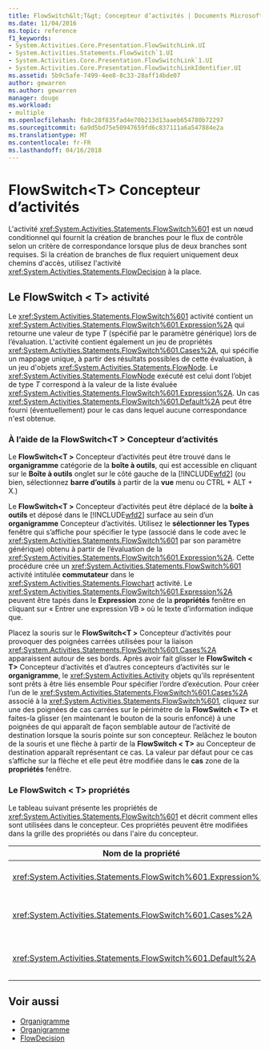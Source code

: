 ```yaml
---
title: FlowSwitch&lt;T&gt; Concepteur d’activités | Documents Microsoft
ms.date: 11/04/2016
ms.topic: reference
f1_keywords:
- System.Activities.Core.Presentation.FlowSwitchLink.UI
- System.Activities.Statements.FlowSwitch`1.UI
- System.Activities.Core.Presentation.FlowSwitchLink`1.UI
- System.Activities.Core.Presentation.FlowSwitchLinkIdentifier.UI
ms.assetid: 5b9c5afe-7499-4ee8-8c33-28aff14bde07
author: gewarren
ms.author: gewarren
manager: douge
ms.workload:
- multiple
ms.openlocfilehash: fb8c28f835fad4e70b213d13aaeb654780b72297
ms.sourcegitcommit: 6a9d5bd75e50947659fd6c837111a6a547884e2a
ms.translationtype: MT
ms.contentlocale: fr-FR
ms.lasthandoff: 04/16/2018
---
```

# <a name="flowswitchlttgt-activity-designer"></a>FlowSwitch&lt;T&gt; Concepteur d’activités
L'activité <xref:System.Activities.Statements.FlowSwitch%601> est un nœud conditionnel qui fournit la création de branches pour le flux de contrôle selon un critère de correspondance lorsque plus de deux branches sont requises. Si la création de branches de flux requiert uniquement deux chemins d'accès, utilisez l'activité <xref:System.Activities.Statements.FlowDecision> à la place.

## <a name="the-flowswitcht-activity"></a>Le FlowSwitch < T\> activité
 Le <xref:System.Activities.Statements.FlowSwitch%601> activité contient un <xref:System.Activities.Statements.FlowSwitch%601.Expression%2A> qui retourne une valeur de type *T* (spécifié par le paramètre générique) lors de l’évaluation. L'activité contient également un jeu de propriétés <xref:System.Activities.Statements.FlowSwitch%601.Cases%2A>, qui spécifie un mappage unique, à partir des résultats possibles de cette évaluation, à un jeu d'objets <xref:System.Activities.Statements.FlowNode>. Le <xref:System.Activities.Statements.FlowNode> exécuté est celui dont l’objet de type *T* correspond à la valeur de la liste évaluée <xref:System.Activities.Statements.FlowSwitch%601.Expression%2A>. Un cas <xref:System.Activities.Statements.FlowSwitch%601.Default%2A> peut être fourni (éventuellement) pour le cas dans lequel aucune correspondance n'est obtenue.

### <a name="using-the-flowswitcht-activity-designer"></a>À l’aide de la FlowSwitch\<T > Concepteur d’activités
 Le **FlowSwitch\<T >** Concepteur d’activités peut être trouvé dans le **organigramme** catégorie de la **boîte à outils**, qui est accessible en cliquant sur le **Boîte à outils** onglet sur le côté gauche de la [!INCLUDE[wfd2](../workflow-designer/includes/wfd2_md.md)] (ou bien, sélectionnez **barre d’outils** à partir de la **vue** menu ou CTRL + ALT + X.)

 Le **FlowSwitch\<T >** Concepteur d’activités peut être déplacé de la **boîte à outils** et déposé dans le [!INCLUDE[wfd2](../workflow-designer/includes/wfd2_md.md)] surface au sein d’un **organigramme** Concepteur d’activités. Utilisez le **sélectionner les Types** fenêtre qui s’affiche pour spécifier le type (associé dans le code avec le <xref:System.Activities.Statements.FlowSwitch%601> par son paramètre générique) obtenu à partir de l’évaluation de la <xref:System.Activities.Statements.FlowSwitch%601.Expression%2A>. Cette procédure crée un <xref:System.Activities.Statements.FlowSwitch%601> activité intitulée **commutateur** dans le <xref:System.Activities.Statements.Flowchart> activité. Le <xref:System.Activities.Statements.FlowSwitch%601.Expression%2A> peuvent être tapés dans le **Expression** zone de la **propriétés** fenêtre en cliquant sur « Entrer une expression VB » où le texte d’information indique que.

 Placez la souris sur le **FlowSwitch\<T >** Concepteur d’activités pour provoquer des poignées carrées utilisées pour la liaison <xref:System.Activities.Statements.FlowSwitch%601.Cases%2A> apparaissent autour de ses bords. Après avoir fait glisser le **FlowSwitch < T\>**  Concepteur d’activités et d’autres concepteurs d’activités sur le **organigramme**, le <xref:System.Activities.Activity> objets qu’ils représentent sont prêts à être liés ensemble Pour spécifier l’ordre d’exécution. Pour créer l’un de le <xref:System.Activities.Statements.FlowSwitch%601.Cases%2A> associé à la <xref:System.Activities.Statements.FlowSwitch%601>, cliquez sur une des poignées de cas carrées sur le périmètre de la **FlowSwitch < T\>**  et faites-la glisser (en maintenant le bouton de la souris enfoncé) à une poignées de qui apparaît de façon semblable autour de l’activité de destination lorsque la souris pointe sur son concepteur. Relâchez le bouton de la souris et une flèche à partir de la **FlowSwitch < T\>**  au Concepteur de destination apparaît représentant ce cas. La valeur par défaut pour ce cas s’affiche sur la flèche et elle peut être modifiée dans le **cas** zone de la **propriétés** fenêtre.

### <a name="the-flowswitcht-properties"></a>Le FlowSwitch < T\> propriétés
 Le tableau suivant présente les propriétés de <xref:System.Activities.Statements.FlowSwitch%601> et décrit comment elles sont utilisées dans le concepteur. Ces propriétés peuvent être modifiées dans la grille des propriétés ou dans l'aire du concepteur.

|Nom de la propriété|Obligatoire|Utilisation|
|-------------------|--------------|-----------|
|<xref:System.Activities.Statements.FlowSwitch%601.Expression%2A>|True|Spécifie l'expression qui est évaluée pour déterminer le cas du jeu de <xref:System.Activities.Statements.FlowSwitch%601.Cases%2A> vers lequel basculer dans le chemin d'exécution.|
|<xref:System.Activities.Statements.FlowSwitch%601.Cases%2A>|False|Spécifie un mappage unique, à partir des résultats possibles obtenus de l'évaluation de la propriété <xref:System.Activities.Statements.FlowSwitch%601.Expression%2A>, à un jeu d'objets <xref:System.Activities.Statements.FlowNode>.|
|<xref:System.Activities.Statements.FlowSwitch%601.Default%2A>|True|Spécifie le mappage lorsque l'évaluation de la propriété <xref:System.Activities.Statements.FlowSwitch%601.Expression%2A> ne correspond pas à l'une des valeurs contenues dans l'objet <xref:System.Activities.Statements.FlowSwitch%601.Cases%2A>.|

## <a name="see-also"></a>Voir aussi

- [Organigramme](../workflow-designer/flowchart-activity-designers.md)
- [Organigramme](../workflow-designer/flowchart-activity-designer.md)
- [FlowDecision](../workflow-designer/flowdecision-activity-designer.md)